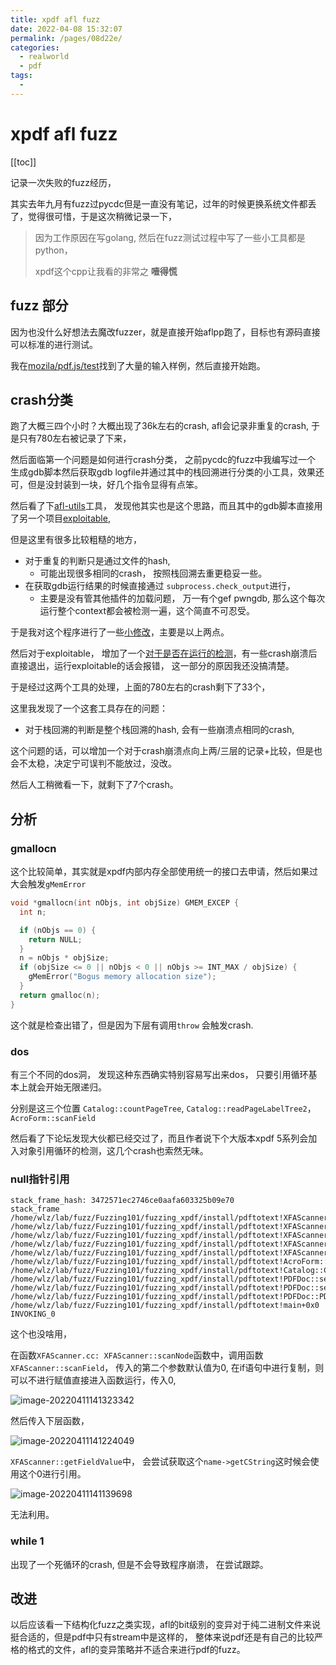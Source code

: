 ```yaml
---
title: xpdf afl fuzz
date: 2022-04-08 15:32:07
permalink: /pages/08d22e/
categories:
  - realworld
  - pdf
tags:
  - 
---
```

# xpdf afl fuzz 

[[toc]]

记录一次失败的fuzz经历，

其实去年九月有fuzz过pycdc但是一直没有笔记，过年的时候更换系统文件都丢了，觉得很可惜，于是这次稍微记录一下，

> 因为工作原因在写golang, 然后在fuzz测试过程中写了一些小工具都是python， 
>
> xpdf这个cpp让我看的非常之  **噎得慌**

## fuzz 部分

因为也没什么好想法去魔改fuzzer，就是直接开始aflpp跑了，目标也有源码直接可以标准的进行测试。

我在[mozila/pdf.js/test](https://github.com/mozilla/pdf.js/tree/master/test/pdfs)找到了大量的输入样例，然后直接开始跑。

## crash分类

跑了大概三四个小时？大概出现了36k左右的crash, afl会记录非重复的crash, 于是只有780左右被记录了下来，

然后面临第一个问题是如何进行crash分类， 之前pycdc的fuzz中我编写过一个 生成gdb脚本然后获取gdb logfile并通过其中的栈回溯进行分类的小工具，效果还可，但是没封装到一块，好几个指令显得有点笨。

然后看了下[afl-utils](https://gitlab.com/rc0r/afl-utils)工具， 发现他其实也是这个思路，而且其中的gdb脚本直接用了另一个项目[exploitable](https://github.com/jfoote/exploitable), 

但是这里有很多比较粗糙的地方，

* 对于重复的判断只是通过文件的hash,  
  * 可能出现很多相同的crash， 按照栈回溯去重更稳妥一些。
* 在获取gdb运行结果的时候直接通过 `subprocess.check_output`进行， 
  * 主要是没有管其他插件的加载问题， 万一有个gef pwngdb, 那么这个每次运行整个context都会被检测一遍，这个简直不可忍受。

于是我对这个程序进行了一些[小修改](https://github.com/wlingze/afl-utils)，主要是以上两点。

然后对于exploitable， 增加了一个[对于是否在运行的检测](https://github.com/wlingze/exploitable/commit/4f63e52722fc37750e9c5f8e9cb9b4f6d6835d1a)，有一些crash崩溃后直接退出，运行exploitable的话会报错， 这一部分的原因我还没搞清楚。

于是经过这两个工具的处理，上面的780左右的crash剩下了33个， 

这里我发现了一个这套工具存在的问题： 

* 对于栈回溯的判断是整个栈回溯的hash, 会有一些崩溃点相同的crash, 

这个问题的话，可以增加一个对于crash崩溃点向上两/三层的记录+比较，但是也会不太稳，决定宁可误判不能放过，没改。

然后人工稍微看一下，就剩下了7个crash。

## 分析 

### gmallocn 

这个比较简单，其实就是xpdf内部内存全部使用统一的接口去申请，然后如果过大会触发`gMemError`  

```cpp
void *gmallocn(int nObjs, int objSize) GMEM_EXCEP {
  int n;

  if (nObjs == 0) {
    return NULL;
  }
  n = nObjs * objSize;
  if (objSize <= 0 || nObjs < 0 || nObjs >= INT_MAX / objSize) {
    gMemError("Bogus memory allocation size");
  }
  return gmalloc(n);
}
```

这个就是检查出错了，但是因为下层有调用`throw` 会触发crash.

### dos

有三个不同的dos洞， 发现这种东西确实特别容易写出来dos， 只要引用循环基本上就会开始无限递归。

分别是这三个位置 `Catalog::countPageTree`,  `Catalog::readPageLabelTree2`， `AcroForm::scanField`

然后看了下论坛发现大伙都已经交过了，而且作者说下个大版本xpdf 5系列会加入对象引用循环的检测，这几个crash也索然无味。



### null指针引用

```
stack_frame_hash: 3472571ec2746ce0aafa603325b09e70
stack_frame
/home/wlz/lab/fuzz/Fuzzing101/fuzzing_xpdf/install/pdftotext!XFAScanner::getFieldValue+0x0
/home/wlz/lab/fuzz/Fuzzing101/fuzzing_xpdf/install/pdftotext!XFAScanner::scanField+0x0
/home/wlz/lab/fuzz/Fuzzing101/fuzzing_xpdf/install/pdftotext!XFAScanner::scanNode+0x0
/home/wlz/lab/fuzz/Fuzzing101/fuzzing_xpdf/install/pdftotext!XFAScanner::scanNode+0x0
/home/wlz/lab/fuzz/Fuzzing101/fuzzing_xpdf/install/pdftotext!XFAScanner::load+0x0
/home/wlz/lab/fuzz/Fuzzing101/fuzzing_xpdf/install/pdftotext!AcroForm::load+0x0
/home/wlz/lab/fuzz/Fuzzing101/fuzzing_xpdf/install/pdftotext!Catalog::Catalog+0x0
/home/wlz/lab/fuzz/Fuzzing101/fuzzing_xpdf/install/pdftotext!PDFDoc::setup2+0x0
/home/wlz/lab/fuzz/Fuzzing101/fuzzing_xpdf/install/pdftotext!PDFDoc::setup+0x0
/home/wlz/lab/fuzz/Fuzzing101/fuzzing_xpdf/install/pdftotext!PDFDoc::PDFDoc+0x0
/home/wlz/lab/fuzz/Fuzzing101/fuzzing_xpdf/install/pdftotext!main+0x0
INVOKING_0
```

这个也没啥用，

在函数`XFAScanner.cc: XFAScanner::scanNode`函数中，调用函数`XFAScanner::scanField`， 
传入的第二个参数默认值为0, 在if语句中进行复制，则可以不进行赋值直接进入函数运行，传入0, 

![image-20220411141323342](https://s2.loli.net/2022/04/11/Wq3aJVIBZ1ENfPD.png)

然后传入下层函数，

![image-20220411141224049](https://s2.loli.net/2022/04/11/PK1mIF78MgnWjkN.png)

`XFAScanner::getFieldValue`中， 会尝试获取这个`name->getCString`这时候会使用这个0进行引用。

![image-20220411141139698](https://s2.loli.net/2022/04/11/VhC4dqcbMkSzv7N.png)

无法利用。

### while 1

出现了一个死循环的crash, 但是不会导致程序崩溃， 在尝试跟踪。

## 改进

以后应该看一下结构化fuzz之类实现，afl的bit级别的变异对于纯二进制文件来说挺合适的，但是pdf中只有stream中是这样的， 整体来说pdf还是有自己的比较严格的格式的文件，afl的变异策略并不适合来进行pdf的fuzz。

